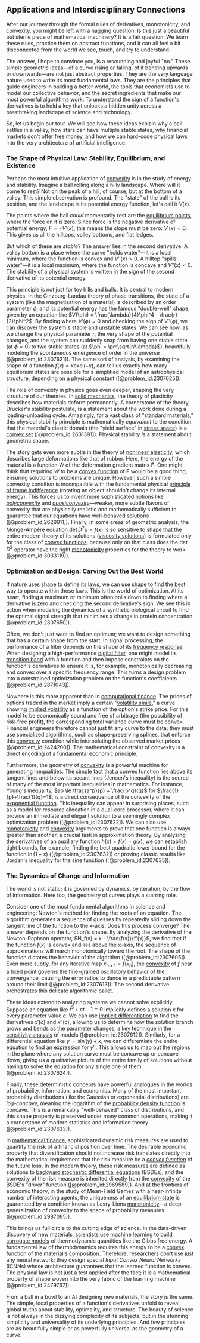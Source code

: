 ## Applications and Interdisciplinary Connections

After our journey through the formal rules of derivatives, monotonicity, and convexity, you might be left with a nagging question: Is this just a beautiful but sterile piece of mathematical machinery? It is a fair question. We learn these rules, practice them on abstract functions, and it can all feel a bit disconnected from the world we see, touch, and try to understand.

The answer, I hope to convince you, is a resounding and joyful "no." These simple geometric ideas—of a curve rising or falling, of it bending upwards or downwards—are not just abstract properties. They are the very language nature uses to write its most fundamental laws. They are the principles that guide engineers in building a better world, the tools that economists use to model our collective behavior, and the secret ingredients that make our most powerful algorithms work. To understand the sign of a function's derivatives is to hold a key that unlocks a hidden unity across a breathtaking landscape of science and technology.

So, let us begin our tour. We will see how these ideas explain why a ball settles in a valley, how stars can have multiple stable states, why financial markets don't offer free money, and how we can hard-code physical laws into the very architecture of artificial intelligence.

### The Shape of Physical Law: Stability, Equilibrium, and Existence

Perhaps the most intuitive application of [convexity](@article_id:138074) is in the study of energy and stability. Imagine a ball rolling along a hilly landscape. Where will it come to rest? Not on the peak of a hill, of course, but at the bottom of a valley. This simple observation is profound. The "state" of the ball is its position, and the landscape is its potential energy function, let's call it $V(x)$.

The points where the ball *could* momentarily rest are the [equilibrium points](@article_id:167009), where the force on it is zero. Since force is the negative derivative of potential energy, $F = -V'(x)$, this means the slope must be zero: $V'(x) = 0$. This gives us all the hilltops, valley bottoms, and flat ledges.

But which of these are *stable*? The answer lies in the second derivative. A valley bottom is a place where the curve "holds water"—it is a local minimum, where the function is convex and $V''(x) > 0$. A hilltop "spills water"—it is a local maximum, where the function is concave and $V''(x) < 0$. The stability of a physical system is written in the sign of the second derivative of its potential energy.

This principle is not just for toy hills and balls. It is central to modern physics. In the Ginzburg-Landau theory of phase transitions, the state of a system (like the magnetization of a material) is described by an order parameter $\phi$, and its potential energy has the famous "double-well" shape, given by an equation like $V(\phi) = \frac{\lambda}{4}\phi^4 - \frac{r}{2}\phi^2$. By finding where $V'(\phi)=0$ and checking the sign of $V''(\phi)$, we can discover the system's stable and [unstable states](@article_id:196793). We can see how, as we change the physical parameter $r$, the very shape of the potential changes, and the system can suddenly snap from having one stable state (at $\phi=0$) to two stable states (at $\phi = \pm\sqrt{r/\lambda}$), beautifully modeling the spontaneous emergence of order in the universe ([@problem_id:2307621]). The same sort of analysis, by examining the shape of a function $f(x) = x \exp(-x)$, can tell us exactly how many equilibrium states are possible for a simplified model of an astrophysical structure, depending on a physical constant ([@problem_id:2307625]).

The role of convexity in physics goes even deeper, shaping the very structure of our theories. In [solid mechanics](@article_id:163548), the theory of plasticity describes how materials deform permanently. A cornerstone of the theory, Drucker's stability postulate, is a statement about the work done during a loading-unloading cycle. Amazingly, for a vast class of "standard materials," this physical stability principle is mathematically *equivalent* to the condition that the material's elastic domain (the "yield surface" in [stress space](@article_id:198662)) is a [convex set](@article_id:267874) ([@problem_id:2631391]). Physical stability *is* a statement about geometric shape.

The story gets even more subtle in the theory of [nonlinear elasticity](@article_id:185249), which describes large deformations like that of rubber. Here, the energy of the material is a function $W$ of the deformation gradient matrix $\mathbf{F}$. One might think that requiring $W$ to be a [convex function](@article_id:142697) of $\mathbf{F}$ would be a good thing, ensuring solutions to problems are unique. However, such a simple convexity condition is incompatible with the fundamental physical [principle of frame indifference](@article_id:182732) (rotating an object shouldn't change its internal energy). This forces us to invent more sophisticated notions like *[polyconvexity](@article_id:184660)* and *[quasiconvexity](@article_id:162224)*—weaker, more subtle flavors of convexity that are physically realistic and mathematically sufficient to guarantee that our equations have well-behaved solutions ([@problem_id:2629911]). Finally, in some areas of geometric analysis, the Monge-Ampère equation $\det D^2 u = f(x)$ is so sensitive to shape that the entire modern theory of its solutions ([viscosity solutions](@article_id:177102)) is formulated only for the class of [convex functions](@article_id:142581), because only on that class does the $\det D^2$ operator have the right [monotonicity](@article_id:143266) properties for the theory to work ([@problem_id:3033119]).

### Optimization and Design: Carving Out the Best World

If nature uses shape to define its laws, we can use shape to find the best way to operate within those laws. This is the world of optimization. At its heart, finding a maximum or minimum often boils down to finding where a derivative is zero and checking the second derivative's sign. We see this in action when modeling the dynamics of a synthetic biological circuit to find the optimal signal strength that minimizes a change in protein concentration ([@problem_id:2307650]).

Often, we don't just want to find an optimum; we want to design something that has a certain shape from the start. In signal processing, the performance of a filter depends on the shape of its [frequency response](@article_id:182655). When designing a high-performance [digital filter](@article_id:264512), one might model its [transition band](@article_id:264416) with a function and then impose constraints on the function's derivatives to ensure it is, for example, monotonically decreasing and convex over a specific frequency range. This turns a design problem into a constrained optimization problem on the function's coefficients ([@problem_id:2871043]).

Nowhere is this more apparent than in [computational finance](@article_id:145362). The prices of options traded in the market imply a certain "[volatility smile](@article_id:143351)," a curve showing [implied volatility](@article_id:141648) as a function of the option's strike price. For this model to be economically sound and free of arbitrage (the possibility of risk-free profit), the corresponding total variance curve must be convex. Financial engineers therefore cannot just fit any curve to the data; they must use specialized algorithms, such as shape-preserving splines, that enforce this [convexity](@article_id:138074) condition while interpolating the observed market prices ([@problem_id:2424200]). The mathematical constraint of convexity is a direct encoding of a fundamental economic principle.

Furthermore, the geometry of [convexity](@article_id:138074) is a powerful machine for generating inequalities. The simple fact that a convex function lies above its tangent lines and below its secant lines (Jensen's inequality) is the source of many of the most important inequalities in mathematics. For instance, Young's inequality, $ab \le \frac{a^p}{p} + \frac{b^q}{q}$ for $\frac{1}{p}+\frac{1}{q}=1$, is a direct consequence of the convexity of the [exponential function](@article_id:160923). This inequality can appear in surprising places, such as a model for resource allocation in a dual-core processor, where it can provide an immediate and elegant solution to a seemingly complex optimization problem ([@problem_id:2307622]). We can also use [monotonicity](@article_id:143266) and [convexity](@article_id:138074) arguments to prove that one function is always greater than another, a crucial task in approximation theory. By analyzing the derivatives of an auxiliary function $h(x) = f(x) - g(x)$, we can establish tight bounds, for example, finding the best quadratic lower bound for the function $\ln(1+x)$ ([@problem_id:2307632]) or proving classic results like Jordan's inequality for the sine function ([@problem_id:2307635]).

### The Dynamics of Change and Information

The world is not static; it is governed by dynamics, by iteration, by the flow of information. Here too, the geometry of curves plays a starring role.

Consider one of the most fundamental algorithms in science and engineering: Newton's method for finding the roots of an equation. The algorithm generates a sequence of guesses by repeatedly sliding down the tangent line of the function to the x-axis. Does this process converge? The answer depends on the function's shape. By analyzing the derivative of the Newton-Raphson operator, $N_f(x) = x - \frac{f(x)}{f'(x)}$, we find that if the function $f(x)$ is convex and lies above the x-axis, the sequence of approximations will march monotonically toward the root. The shape of the function dictates the behavior of the algorithm ([@problem_id:2307605]). Even more subtly, for any iterative map $x_{n+1}=f(x_n)$, the [convexity](@article_id:138074) of $f$ near a fixed point governs the fine-grained oscillatory behavior of the convergence, causing the error ratios to dance in a predictable pattern around their limit ([@problem_id:2307613]). The second derivative orchestrates this delicate algorithmic ballet.

These ideas extend to analyzing systems we cannot solve explicitly. Suppose an equation like $t^5 + ct - 1 = 0$ implicitly defines a solution $x$ for every parameter value $c$. We can use [implicit differentiation](@article_id:137435) to find the derivatives $x'(c)$ and $x''(c)$, allowing us to determine how the solution branch grows and bends as the parameter changes, a key technique in the [sensitivity analysis](@article_id:147061) of models ([@problem_id:2307612]). Similarly, for a differential equation like $y' = \sin(y) + x$, we can differentiate the entire equation to find an expression for $y''$. This allows us to map out the regions in the plane where any solution curve must be concave up or concave down, giving us a qualitative picture of the entire family of solutions without having to solve the equation for any single one of them ([@problem_id:2307624]).

Finally, these deterministic concepts have powerful analogues in the worlds of probability, information, and economics. Many of the most important probability distributions (like the Gaussian or exponential distributions) are *log-concave*, meaning the logarithm of the [probability density function](@article_id:140116) is concave. This is a remarkably "well-behaved" class of distributions, and this shape property is preserved under many common operations, making it a cornerstone of modern statistics and information theory ([@problem_id:2307633]).

In [mathematical finance](@article_id:186580), sophisticated dynamic risk measures are used to quantify the risk of a financial position over time. The desirable economic property that diversification should not increase risk translates directly into the mathematical requirement that the risk measure be a *[convex function](@article_id:142697)* of the future loss. In the modern theory, these risk measures are defined as solutions to [backward stochastic differential equations](@article_id:191975) (BSDEs), and the convexity of the risk measure is inherited directly from the [convexity](@article_id:138074) of the BSDE's "driver" function ([@problem_id:2969589]). And at the frontiers of economic theory, in the study of Mean-Field Games with a near-infinite number of interacting agents, the uniqueness of an [equilibrium state](@article_id:269870) is guaranteed by a condition known as Lasry-Lions [monotonicity](@article_id:143266)—a deep generalization of convexity to the space of probability measures ([@problem_id:2987085]).

This brings us full circle to the cutting edge of science. In the data-driven discovery of new materials, scientists use machine learning to build [surrogate models](@article_id:144942) of thermodynamic quantities like the Gibbs free energy. A fundamental law of thermodynamics requires this energy to be a [convex function](@article_id:142697) of the material's composition. Therefore, researchers don't use just any neural network; they design special *Input Convex Neural Networks* (ICNNs) whose architecture guarantees that the learned function is convex. The physical law is not just a test applied after the fact; it is a mathematical property of shape woven into the very fabric of the learning machine ([@problem_id:2479767]).

From a ball in a bowl to an AI designing new materials, the story is the same. The simple, local properties of a function's derivatives unfold to reveal global truths about stability, optimality, and structure. The beauty of science is not always in the dizzying complexity of its subjects, but in the stunning simplicity and universality of its underlying principles. And few principles are as beautifully simple or as powerfully universal as the geometry of a curve.